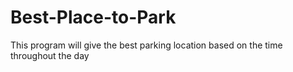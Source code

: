 # Best-Place-to-Park
This program will give the best parking location based on the time throughout the day
